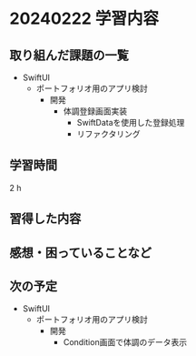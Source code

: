# 20240222 学習内容

## 取り組んだ課題の一覧

- SwiftUI
  - ポートフォリオ用のアプリ検討
    - 開発
      - 体調登録画面実装
        - SwiftDataを使用した登録処理
        - リファクタリング

## 学習時間

2 h

## 習得した内容

## 感想・困っていることなど

## 次の予定

- SwiftUI
  - ポートフォリオ用のアプリ検討
    - 開発
      - Condition画面で体調のデータ表示